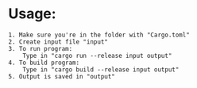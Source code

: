 # Usage:
	1. Make sure you're in the folder with "Cargo.toml"
	2. Create input file "input"
	3. To run program: 
		Type in "cargo run --release input output" 
	4. To build program:
		Type in "cargo build --release input output"
	5. Output is saved in "output"

